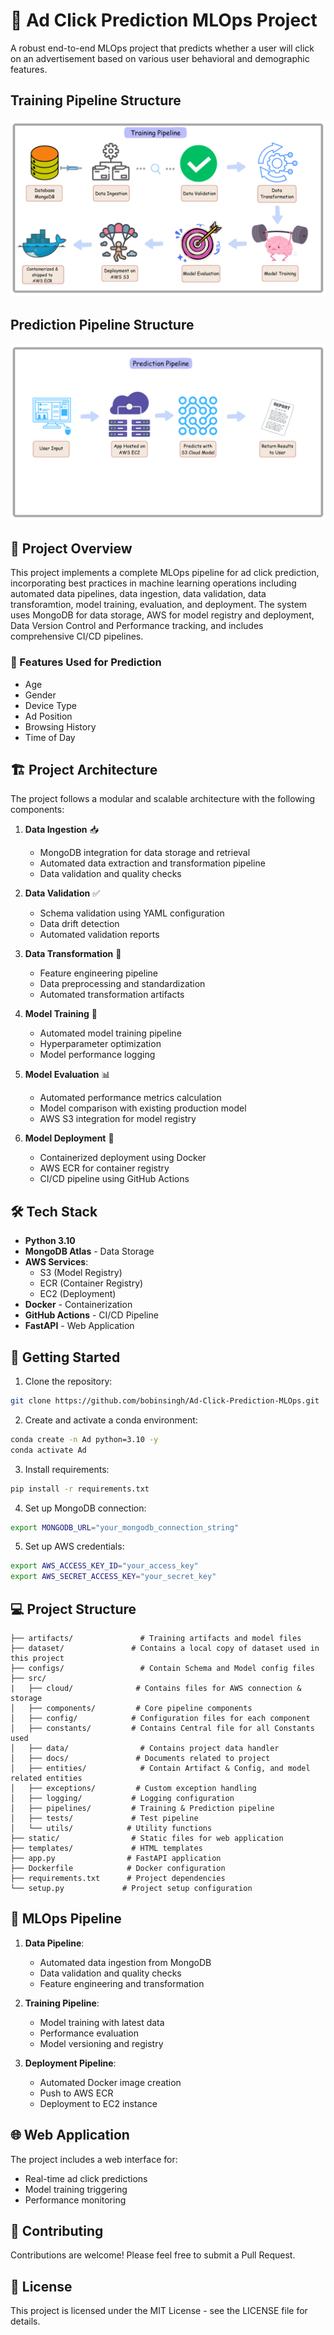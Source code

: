 # 🎯 Ad Click Prediction MLOps Project

A robust end-to-end MLOps project that predicts whether a user will click on an advertisement based on various user behavioral and demographic features.

## Training Pipeline Structure
![Training Pipeline](src/docs/Training-pipeline.png)

## Prediction Pipeline Structure
![Prediction Pipeline](src/docs/Prediction-pipeline.png)

## 🌟 Project Overview

This project implements a complete MLOps pipeline for ad click prediction, incorporating best practices in machine learning operations including automated data pipelines, data ingestion, data validation, data transforamtion, model training, evaluation, and deployment. The system uses MongoDB for data storage, AWS for model registry and deployment, Data Version Control and Performance tracking, and includes comprehensive CI/CD pipelines.

### 🎲 Features Used for Prediction
- Age
- Gender
- Device Type
- Ad Position
- Browsing History
- Time of Day

## 🏗️ Project Architecture

The project follows a modular and scalable architecture with the following components:

1. **Data Ingestion** 📥
   - MongoDB integration for data storage and retrieval
   - Automated data extraction and transformation pipeline
   - Data validation and quality checks

2. **Data Validation** ✅
   - Schema validation using YAML configuration
   - Data drift detection
   - Automated validation reports

3. **Data Transformation** 🔄
   - Feature engineering pipeline
   - Data preprocessing and standardization
   - Automated transformation artifacts

4. **Model Training** 🧠
   - Automated model training pipeline
   - Hyperparameter optimization
   - Model performance logging

5. **Model Evaluation** 📊
   - Automated performance metrics calculation
   - Model comparison with existing production model
   - AWS S3 integration for model registry

6. **Model Deployment** 🚀
   - Containerized deployment using Docker
   - AWS ECR for container registry
   - CI/CD pipeline using GitHub Actions

## 🛠️ Tech Stack

- **Python 3.10**
- **MongoDB Atlas** - Data Storage
- **AWS Services**:
  - S3 (Model Registry)
  - ECR (Container Registry)
  - EC2 (Deployment)
- **Docker** - Containerization
- **GitHub Actions** - CI/CD Pipeline
- **FastAPI** - Web Application

## 🚀 Getting Started

1. Clone the repository:
```bash
git clone https://github.com/bobinsingh/Ad-Click-Prediction-MLOps.git
```

2. Create and activate a conda environment:
```bash
conda create -n Ad python=3.10 -y
conda activate Ad
```

3. Install requirements:
```bash
pip install -r requirements.txt
```

4. Set up MongoDB connection:
```bash
export MONGODB_URL="your_mongodb_connection_string"
```

5. Set up AWS credentials:
```bash
export AWS_ACCESS_KEY_ID="your_access_key"
export AWS_SECRET_ACCESS_KEY="your_secret_key"
```

## 💻 Project Structure

```
├── artifacts/               # Training artifacts and model files
├── dataset/               # Contains a local copy of dataset used in this project
├── configs/                 # Contain Schema and Model config files
├── src/
|   ├── cloud/              # Contains files for AWS connection & storage
│   ├── components/         # Core pipeline components
│   ├── config/            # Configuration files for each component
│   ├── constants/         # Contains Central file for all Constants used
│   ├── data/                # Contains project data handler
│   ├── docs/               # Documents related to project
│   ├── entities/            # Contain Artifact & Config, and model related entities
│   ├── exceptions/         # Custom exception handling
│   ├── logging/           # Logging configuration
│   ├── pipelines/         # Training & Prediction pipeline
│   ├── tests/             # Test pipeline
│   └── utils/            # Utility functions
├── static/                # Static files for web application
├── templates/             # HTML templates
├── app.py                # FastAPI application
├── Dockerfile            # Docker configuration
├── requirements.txt      # Project dependencies
└── setup.py             # Project setup configuration
```

## 🔄 MLOps Pipeline

1. **Data Pipeline**:
   - Automated data ingestion from MongoDB
   - Data validation and quality checks
   - Feature engineering and transformation

2. **Training Pipeline**:
   - Model training with latest data
   - Performance evaluation
   - Model versioning and registry

3. **Deployment Pipeline**:
   - Automated Docker image creation
   - Push to AWS ECR
   - Deployment to EC2 instance

## 🌐 Web Application

The project includes a web interface for:
- Real-time ad click predictions
- Model training triggering
- Performance monitoring

## 🤝 Contributing

Contributions are welcome! Please feel free to submit a Pull Request.

## 📝 License

This project is licensed under the MIT License - see the LICENSE file for details.